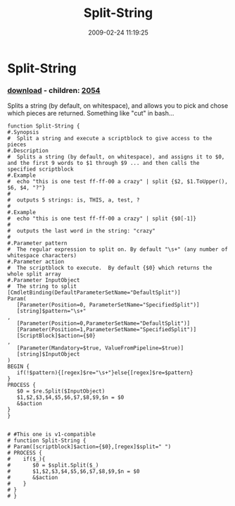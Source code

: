 ﻿---
pid:            895
poster:         Joel Bennett
title:          Split-String
date:           2009-02-24 11:19:25
format:         posh
parent:         0
parent:         0
children:       2054
---

# Split-String

### [download](895.ps1) - children: [2054](2054.md)

Splits a string (by default, on whitespace), and allows you to pick and chose which pieces are returned. Something like "cut" in bash...

```posh
function Split-String {
#.Synopsis
#  Split a string and execute a scriptblock to give access to the pieces
#.Description
#  Splits a string (by default, on whitespace), and assigns it to $0, and the first 9 words to $1 through $9 ... and then calls the specified scriptblock
#.Example
#  echo "this is one test ff-ff-00 a crazy" | split {$2, $1.ToUpper(), $6, $4, "?"}
#
#  outputs 5 strings: is, THIS, a, test, ?  
#
#.Example
#  echo "this is one test ff-ff-00 a crazy" | split {$0[-1]}
#
#  outputs the last word in the string: "crazy"
#
#.Parameter pattern
#  The regular expression to split on. By default "\s+" (any number of whitespace characters)
#.Parameter action
#  The scriptblock to execute.  By default {$0} which returns the whole split array
#.Parameter InputObject
#  The string to split
[CmdletBinding(DefaultParameterSetName="DefaultSplit")]
Param(
   [Parameter(Position=0, ParameterSetName="SpecifiedSplit")]
   [string]$pattern="\s+"
,
   [Parameter(Position=0,ParameterSetName="DefaultSplit")]
   [Parameter(Position=1,ParameterSetName="SpecifiedSplit")]
   [ScriptBlock]$action={$0}
,
   [Parameter(Mandatory=$true, ValueFromPipeline=$true)]
   [string]$InputObject
)
BEGIN {
   if(!$pattern){[regex]$re="\s+"}else{[regex]$re=$pattern}
}
PROCESS {
   $0 = $re.Split($InputObject)
   $1,$2,$3,$4,$5,$6,$7,$8,$9,$n = $0
   &$action
}
}
   
 
# #This one is v1-compatible
# function Split-String {
# Param([scriptblock]$action={$0},[regex]$split=" ")
# PROCESS {
#    if($_){
#       $0 = $split.Split($_)
#       $1,$2,$3,$4,$5,$6,$7,$8,$9,$n = $0
#       &$action
#    }
# }
# }


 
 
 
 
 
 
 



```
